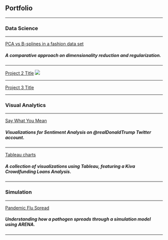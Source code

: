 ## Portfolio

---
### Data Science 
---

[PCA vs B-splines in a fashion data set](/project_pcabs)
<!--<img src="images/fashion.JPG?raw=true"/>-->
##### A comparative approach on dimensionality reduction and regularization.
---
[Project 2 Title](/sample)
<img src="images/dummy_thumbnail.jpg?raw=true"/>

---
[Project 3 Title](http://example.com/)


---
### Visual Analytics
---

[Say What You Mean](/project_saywh.md)
##### Visualizations for Sentiment Analysis on @realDonaldTrump Twitter account.

---
[Tableau charts](http://public.tableau.com/profile/diana.lomelin)
##### A collection of visualizations using Tableau, featuring a Kiva Crowdfunding Loans Analysis.

---
### Simulation
---
[Pandemic Flu Spread](/project_simflu.md)
##### Understanding how a pathogen spreads through a simulation model using ARENA.
---



